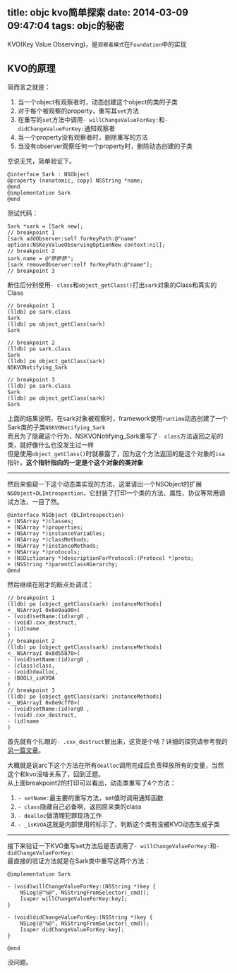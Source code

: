 title: objc kvo简单探索
date: 2014-03-09 09:47:04
tags: objc的秘密
---
KVO(Key Value Observing)，是`观察者模式`在`Foundation`中的实现

## KVO的原理
简而言之就是：
 1. 当一个object有观察者时，动态创建这个object的类的子类
 2. 对于每个被观察的property，重写其`set`方法
 3. 在重写的`set`方法中调用`- willChangeValueForKey:`和`- didChangeValueForKey:`通知观察者
 4. 当一个property没有观察者时，删除重写的方法
 5. 当没有observer观察任何一个property时，删除动态创建的子类

空说无凭，简单验证下。

``` objc
@interface Sark : NSObject
@property (nonatomic, copy) NSString *name;
@end
@implementation Sark
@end
```
测试代码：

``` objc
Sark *sark = [Sark new];
// breakpoint 1
[sark addObserver:self forKeyPath:@"name" options:NSKeyValueObservingOptionNew context:nil];
// breakpoint 2
sark.name = @"萨萨萨";
[sark removeObserver:self forKeyPath:@"name"];
// breakpoint 3
```

断住后分别使用`- class`和`object_getClass()`打出`sark`对象的Class和真实的Class   

``` objc
// breakpoint 1
(lldb) po sark.class
Sark
(lldb) po object_getClass(sark)
Sark

// breakpoint 2
(lldb) po sark.class
Sark
(lldb) po object_getClass(sark)
NSKVONotifying_Sark

// breakpoint 3
(lldb) po sark.class
Sark
(lldb) po object_getClass(sark)
Sark
```

上面的结果说明，在sark对象被观察时，framework使用`runtime`动态创建了一个Sark类的子类`NSKVONotifying_Sark`  
而且为了隐藏这个行为，NSKVONotifying_Sark重写了`- class`方法返回之前的类，就好像什么也没发生过一样  
但是使用`object_getClass()`时就暴露了，因为这个方法返回的是这个对象的`isa`指针，**这个指针指向的一定是个这个对象的类对象**  

-----

然后来偷窥一下这个动态类实现的方法，这里请出一个NSObject的扩展`NSObject+DLIntrospection`，它封装了打印一个类的方法、属性、协议等常用调试方法，一目了然。  

``` objc
@interface NSObject (DLIntrospection)
+ (NSArray *)classes;
+ (NSArray *)properties;
+ (NSArray *)instanceVariables;
+ (NSArray *)classMethods;
+ (NSArray *)instanceMethods;
+ (NSArray *)protocols;
+ (NSDictionary *)descriptionForProtocol:(Protocol *)proto;
+ (NSString *)parentClassHierarchy;
@end
```

然后继续在刚才的断点处调试：   

``` objc
// breakpoint 1
(lldb) po [object_getClass(sark) instanceMethods]
<__NSArrayI 0x8e9aa00>(
- (void)setName:(id)arg0 ,
- (void).cxx_destruct,
- (id)name
)
// breakpoint 2
(lldb) po [object_getClass(sark) instanceMethods]
<__NSArrayI 0x8d55870>(
- (void)setName:(id)arg0 ,
- (class)class,
- (void)dealloc,
- (BOOL)_isKVOA
)
// breakpoint 3
(lldb) po [object_getClass(sark) instanceMethods]
<__NSArrayI 0x8e9cff0>(
- (void)setName:(id)arg0 ,
- (void).cxx_destruct,
- (id)name
)
```

首先就有个扎眼的`- .cxx_destruct`冒出来，这货是个啥？详细的探究请参考我的[另一篇文章](http://blog.sunnyxx.com/2014/04/02/objc_dig_arc_dealloc/)。

大概就是说arc下这个方法在所有`dealloc`调用完成后负责释放所有的变量，当然这个和kvo没啥关系了，回到正题。  
从上面breakpoint2的打印可以看出，动态类重写了4个方法：   

1. `- setName:`最主要的重写方法，set值时调用通知函数
2. `- class`隐藏自己必备啊，返回原来类的class
3. `- dealloc`做清理犯罪现场工作
4. `- _isKVOA`这就是内部使用的标示了，判断这个类有没被KVO动态生成子类

-----

接下来验证一下KVO重写set方法后是否调用了`- willChangeValueForKey:`和`- didChangeValueForKey:`  
最直接的验证方法就是在Sark类中重写这两个方法：

``` objc
@implementation Sark

- (void)willChangeValueForKey:(NSString *)key {
    NSLog(@"%@", NSStringFromSelector(_cmd));
    [super willChangeValueForKey:key];
}

- (void)didChangeValueForKey:(NSString *)key {
    NSLog(@"%@", NSStringFromSelector(_cmd));
    [super didChangeValueForKey:key];
}

@end
```

没问题。
